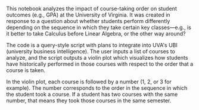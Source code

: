 This notebook analyzes the impact of course-taking order on student outcomes (e.g., GPA) at the University of Virginia. It was created in response to a question about whether students perform differently depending on the sequence in which they take certain key classes—e.g., is it better to take Calculus before Linear Algebra, or the other way around?

The code is a query-style script with plans to integrate into UVA's UBI (university business intelligence). The user inputs a list of courses to analyze, and the script outputs a violin plot which visualizes how students have historically performed in those courses with respect to the order that a course is taken.

In the violin plot, each course is followed by a number (1, 2, or 3 for example). The number corresponds to the order in the sequence in which the student took a course. If a student has two courses with the same number, that means they took those courses in the same semester.
